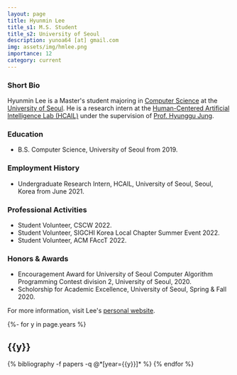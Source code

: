 ```yaml
---
layout: page
title: Hyunmin Lee
title_s1: M.S. Student
title_s2: University of Seoul
description: yunoa64 [at] gmail.com
img: assets/img/hmlee.png
importance: 12
category: current
---
```


### Short Bio
<p>Hyunmin Lee is a Master's student majoring in <a href="https://engineering.uos.ac.kr/engineering/depart/cs/welcome.do">Computer Science</a> at the <a href="https://www.uos.ac.kr">University of Seoul</a>. He is a research intern at the <a href="http://hcail.github.io">Human-Centered Artificial Intelligence Lab (HCAIL)</a> under the supervision of <a href="http://hyunggujung.com">Prof. Hyunggu Jung</a>.</p>

### Education
<ul>
<li>B.S. Computer Science, University of Seoul from 2019.
</li>
</ul>

### Employment History
<ul>
<li>Undergraduate Research Intern, HCAIL, University of Seoul, Seoul, Korea from June 2021.
</li>
</ul>

### Professional Activities
<ul>
<li>Student Volunteer, CSCW 2022.
</li>
<li>Student Volunteer, SIGCHI Korea Local Chapter Summer Event 2022.
</li>
<li>Student Volunteer, ACM FAccT 2022.
</li>
</ul>

### Honors & Awards
<ul>
<li>Encouragement Award for University of Seoul Computer Algorithm Programming Contest division 2, University of Seoul, 2020.
</li>
<li>Scholorship for Academic Excellence, University of Seoul, Spring & Fall 2020.
</li>
</ul>

For more information, visit Lee's [personal website](https://yunoa64.github.io/).

<!-- _pages/publications.md -->
<div class="publications">

{%- for y in page.years %}
  <h2 class="year">{{y}}</h2>
  {% bibliography -f papers -q @*[year={{y}}]* %}
{% endfor %}

</div>
